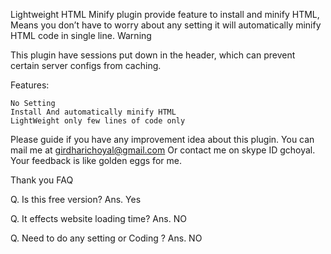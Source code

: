 Lightweight HTML Minify plugin provide feature to install and minify HTML, Means you don’t have to worry about any setting it will automatically minify HTML code in single line.
Warning

This plugin have sessions put down in the header, which can prevent certain server configs from caching.

Features:

    No Setting
    Install And automatically minify HTML
    LightWeight only few lines of code only

Please guide if you have any improvement idea about this plugin.
You can mail me at girdharichoyal@gmail.com Or contact me on skype ID gchoyal.
Your feedback is like golden eggs for me.

Thank you
FAQ

Q. Is this free version?
Ans. Yes

Q. It effects website loading time?
Ans. NO

Q. Need to do any setting or Coding ?
Ans. NO
